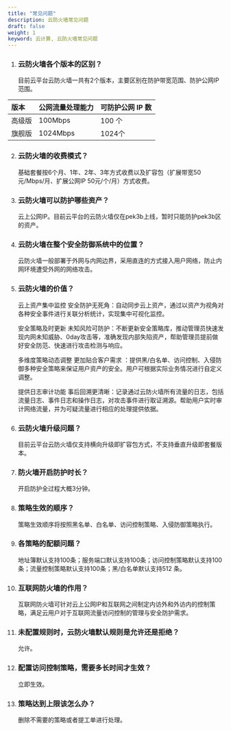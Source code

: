 ```yaml
---
title: "常见问题"
description: 云防火墙常见问题
draft: false
weight: 1
keyword: 云计算, 云防火墙常见问题
---
```


1. ### 云防火墙各个版本的区别？

   目前云平台云防火墙一共有2个版本，主要区别在防护带宽范围、防护公网IP范围。

| 版本   | 公网流量处理能力 | 可防护公网 IP 数 |
| :----- | :--------------- | :--------------- |
| 高级版 | 100Mbps          | 100 个           |
| 旗舰版 | 1024Mbps         | 1024个           |

2. ### 云防火墙的收费模式？

   基础套餐按6个月、1年、2年、3年方式收费以及扩容包（扩展带宽50元/Mbps/月、扩展公网IP 50元/个/月）方式收费。

3. ### 云防火墙可以防护哪些资产？

   云上公网IP。目前云平台的云防火墙仅在pek3b上线，暂时只能防护pek3b区的资产。

4. ### 云防火墙在整个安全防御系统中的位置？

   云防火墙一般部署于外网与内网边界，采用直连的方式接入用户网络，防止内网环境遭受外网的网络攻击。

5. ### 云防火墙的价值？

   云上资产集中监控 安全防护无死角：自动同步云上资产，通过以资产为视角对各种安全事件进行关联分析统计，实现集中可视化监控。 

   安全策略及时更新 未知风险可防护：不断更新安全策略库，推动管理员快速发现内网未知威胁、0day攻击等，准确发现内部失陷资产，帮助管理员提前做好安全防范、快速进行攻击检测与响应。 

   多维度策略动态调整 更加贴合客户需求 ：提供黑/白名单、访问控制、入侵防御多种安全策略来保证用户资产的安全。用户可根据实际业务情况进行自定义调整。 

   提供日志审计功能 事后回溯更清晰：记录通过云防火墙所有流量的日志，包括流量日志、事件日志和操作日志，对攻击事件进行取证溯源。帮助用户实时审计网络流量，并为可疑流量进行相应的处理提供依据。

6. ### 云防火墙升级问题？

   目前云平台云防火墙仅支持横向升级即扩容包方式，不支持垂直升级即套餐版本。

7. ### 防火墙开启防护时长？

   开启防护全过程大概3分钟。

8. ### 策略生效的顺序？

   策略生效顺序将按照黑名单、白名单、访问控制策略、入侵防御策略执行。

9. ### 各策略的配额问题？

   地址簿默认支持100条；服务端口默认支持100条；访问控制策略默认支持100条；流量控制策略默认支持100条；黑/白名单默认支持512 条。
   
10. ### 互联网防火墙的作用？

    互联网防火墙可针对云上公网IP和互联网之间制定内访外和外访内的控制策略，满足云用户对于互联网流量访问控制的管理与安全防护需求。

11. ### 未配置规则时，云防火墙默认规则是允许还是拒绝？

    允许。

12. ### 配置访问控制策略，需要多长时间才生效？

    立即生效。

13. ### 策略达到上限该怎么办？

    删除不需要的策略或者提工单进行处理。
